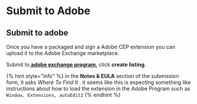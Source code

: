 # Submit to Adobe

## Submit to adobe 

Once you have a packaged and sign a Adobe CEP extension you can upload it to the Adobe Exchange marketplace.

Submit to[ **adobe exchange program**](https://partners.adobe.com/exchangeprogram/creativecloud/appslist.html)**,** click **create listing**.

{% hint style="info" %}
in the **Notes & EULA** section of the submission form, it asks _Where To Find It ._ it seems like this is expecting something like instructions about how to load the extension in the Adobe Program such as `Window, Extensions, autoEdit2`
{% endhint %}

